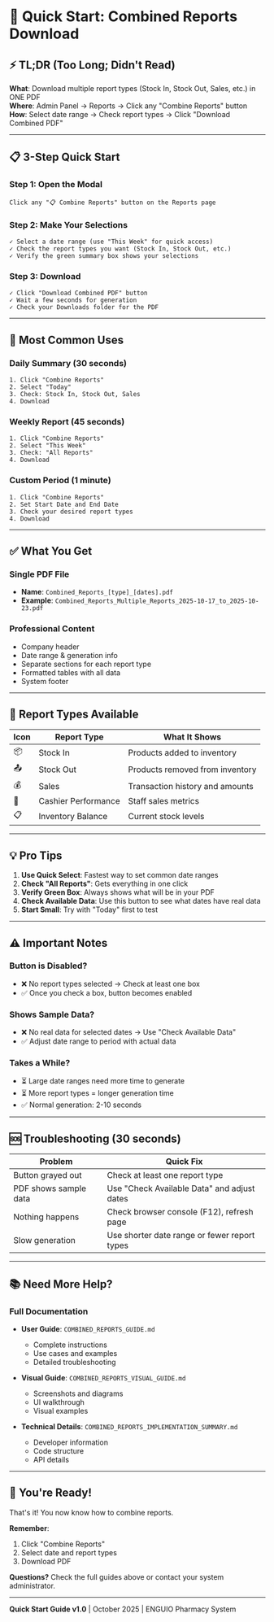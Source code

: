 # 🚀 Quick Start: Combined Reports Download

## ⚡ TL;DR (Too Long; Didn't Read)

**What**: Download multiple report types (Stock In, Stock Out, Sales, etc.) in ONE PDF  
**Where**: Admin Panel → Reports → Click any "Combine Reports" button  
**How**: Select date range → Check report types → Click "Download Combined PDF"

---

## 📋 3-Step Quick Start

### Step 1: Open the Modal
```
Click any "📋 Combine Reports" button on the Reports page
```

### Step 2: Make Your Selections
```
✓ Select a date range (use "This Week" for quick access)
✓ Check the report types you want (Stock In, Stock Out, etc.)
✓ Verify the green summary box shows your selections
```

### Step 3: Download
```
✓ Click "Download Combined PDF" button
✓ Wait a few seconds for generation
✓ Check your Downloads folder for the PDF
```

---

## 🎯 Most Common Uses

### Daily Summary (30 seconds)
```
1. Click "Combine Reports"
2. Select "Today"
3. Check: Stock In, Stock Out, Sales
4. Download
```

### Weekly Report (45 seconds)
```
1. Click "Combine Reports"
2. Select "This Week"
3. Check: "All Reports"
4. Download
```

### Custom Period (1 minute)
```
1. Click "Combine Reports"
2. Set Start Date and End Date
3. Check your desired report types
4. Download
```

---

## ✅ What You Get

### Single PDF File
- **Name**: `Combined_Reports_[type]_[dates].pdf`
- **Example**: `Combined_Reports_Multiple_Reports_2025-10-17_to_2025-10-23.pdf`

### Professional Content
- Company header
- Date range & generation info
- Separate sections for each report type
- Formatted tables with all data
- System footer

---

## 🎨 Report Types Available

| Icon | Report Type | What It Shows |
|------|-------------|---------------|
| 📦 | Stock In | Products added to inventory |
| 📤 | Stock Out | Products removed from inventory |
| 💰 | Sales | Transaction history and amounts |
| 👤 | Cashier Performance | Staff sales metrics |
| 📋 | Inventory Balance | Current stock levels |

---

## 💡 Pro Tips

1. **Use Quick Select**: Fastest way to set common date ranges
2. **Check "All Reports"**: Gets everything in one click
3. **Verify Green Box**: Always shows what will be in your PDF
4. **Check Available Data**: Use this button to see what dates have real data
5. **Start Small**: Try with "Today" first to test

---

## ⚠️ Important Notes

### Button is Disabled?
- ❌ No report types selected → Check at least one box
- ✅ Once you check a box, button becomes enabled

### Shows Sample Data?
- ❌ No real data for selected dates → Use "Check Available Data"
- ✅ Adjust date range to period with actual data

### Takes a While?
- ⏳ Large date ranges need more time to generate
- ⏳ More report types = longer generation time
- ✅ Normal generation: 2-10 seconds

---

## 🆘 Troubleshooting (30 seconds)

| Problem | Quick Fix |
|---------|-----------|
| Button grayed out | Check at least one report type |
| PDF shows sample data | Use "Check Available Data" and adjust dates |
| Nothing happens | Check browser console (F12), refresh page |
| Slow generation | Use shorter date range or fewer report types |

---

## 📚 Need More Help?

### Full Documentation
- **User Guide**: `COMBINED_REPORTS_GUIDE.md`
  - Complete instructions
  - Use cases and examples
  - Detailed troubleshooting

- **Visual Guide**: `COMBINED_REPORTS_VISUAL_GUIDE.md`
  - Screenshots and diagrams
  - UI walkthrough
  - Visual examples

- **Technical Details**: `COMBINED_REPORTS_IMPLEMENTATION_SUMMARY.md`
  - Developer information
  - Code structure
  - API details

---

## 🎉 You're Ready!

That's it! You now know how to combine reports.

**Remember**: 
1. Click "Combine Reports"
2. Select date and report types
3. Download PDF

**Questions?** Check the full guides above or contact your system administrator.

---

**Quick Start Guide v1.0** | October 2025 | ENGUIO Pharmacy System


